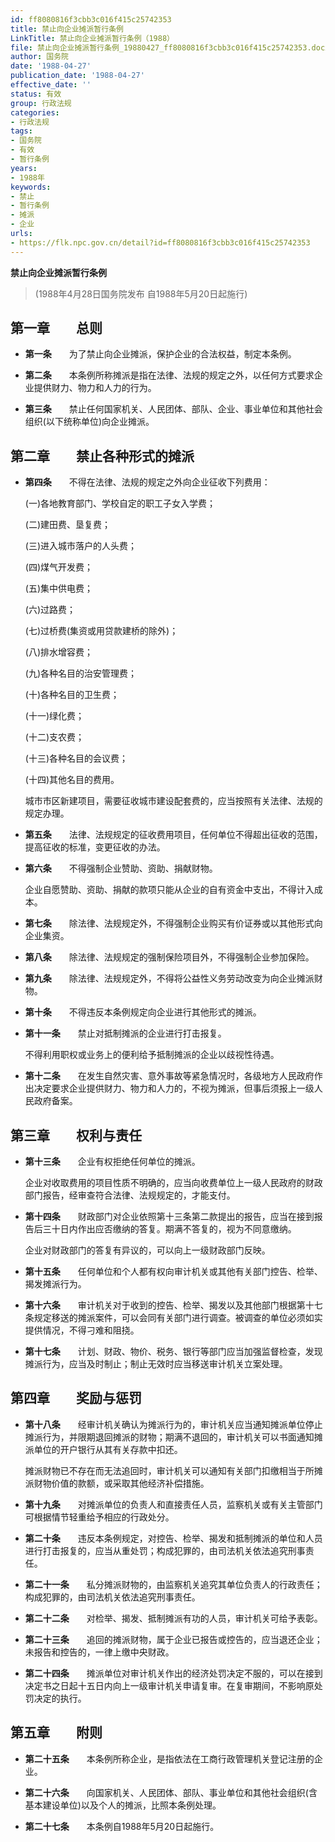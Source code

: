 ```yaml
---
id: ff8080816f3cbb3c016f415c25742353
title: 禁止向企业摊派暂行条例
LinkTitle: 禁止向企业摊派暂行条例（1988）
file: 禁止向企业摊派暂行条例_19880427_ff8080816f3cbb3c016f415c25742353.docx
author: 国务院
date: '1988-04-27'
publication_date: '1988-04-27'
effective_date: ''
status: 有效
group: 行政法规
categories:
- 行政法规
tags:
- 国务院
- 有效
- 暂行条例
years:
- 1988年
keywords:
- 禁止
- 暂行条例
- 摊派
- 企业
urls:
- https://flk.npc.gov.cn/detail?id=ff8080816f3cbb3c016f415c25742353
---
```


**禁止向企业摊派暂行条例**

> (1988年4月28日国务院发布 自1988年5月20日起施行)

## 第一章　　总则

- **第一条**　　为了禁止向企业摊派，保护企业的合法权益，制定本条例。

- **第二条**　　本条例所称摊派是指在法律、法规的规定之外，以任何方式要求企业提供财力、物力和人力的行为。

- **第三条**　　禁止任何国家机关、人民团体、部队、企业、事业单位和其他社会组织(以下统称单位)向企业摊派。

## 第二章　　禁止各种形式的摊派

- **第四条**　　不得在法律、法规的规定之外向企业征收下列费用：

  (一)各地教育部门、学校自定的职工子女入学费；

  (二)建田费、垦复费；

  (三)进入城市落户的人头费；

  (四)煤气开发费；

  (五)集中供电费；

  (六)过路费；

  (七)过桥费(集资或用贷款建桥的除外)；

  (八)排水增容费；

  (九)各种名目的治安管理费；

  (十)各种名目的卫生费；

  (十一)绿化费；

  (十二)支农费；

  (十三)各种名目的会议费；

  (十四)其他名目的费用。

  城市市区新建项目，需要征收城市建设配套费的，应当按照有关法律、法规的规定办理。

- **第五条**　　法律、法规规定的征收费用项目，任何单位不得超出征收的范围，提高征收的标准，变更征收的办法。

- **第六条**　　不得强制企业赞助、资助、捐献财物。

  企业自愿赞助、资助、捐献的款项只能从企业的自有资金中支出，不得计入成本。

- **第七条**　　除法律、法规规定外，不得强制企业购买有价证券或以其他形式向企业集资。

- **第八条**　　除法律、法规规定的强制保险项目外，不得强制企业参加保险。

- **第九条**　　除法律、法规规定外，不得将公益性义务劳动改变为向企业摊派财物。

- **第十条**　　不得违反本条例规定向企业进行其他形式的摊派。

- **第十一条**　　禁止对抵制摊派的企业进行打击报复。

  不得利用职权或业务上的便利给予抵制摊派的企业以歧视性待遇。

- **第十二条**　　在发生自然灾害、意外事故等紧急情况时，各级地方人民政府作出决定要求企业提供财力、物力和人力的，不视为摊派，但事后须报上一级人民政府备案。

## 第三章　　权利与责任

- **第十三条**　　企业有权拒绝任何单位的摊派。

  企业对收取费用的项目性质不明确的，应当向收费单位上一级人民政府的财政部门报告，经审查符合法律、法规规定的，才能支付。

- **第十四条**　　财政部门对企业依照第十三条第二款提出的报告，应当在接到报告后三十日内作出应否缴纳的答复。期满不答复的，视为不同意缴纳。

  企业对财政部门的答复有异议的，可以向上一级财政部门反映。

- **第十五条**　　任何单位和个人都有权向审计机关或其他有关部门控告、检举、揭发摊派行为。

- **第十六条**　　审计机关对于收到的控告、检举、揭发以及其他部门根据第十七条规定移送的摊派案件，可以会同有关部门进行调查。被调查的单位必须如实提供情况，不得刁难和阻挠。

- **第十七条**　　计划、财政、物价、税务、银行等部门应当加强监督检查，发现摊派行为，应当及时制止；制止无效时应当移送审计机关立案处理。

## 第四章　　奖励与惩罚

- **第十八条**　　经审计机关确认为摊派行为的，审计机关应当通知摊派单位停止摊派行为，并限期退回摊派的财物；期满不退回的，审计机关可以书面通知摊派单位的开户银行从其有关存款中扣还。

  摊派财物已不存在而无法追回时，审计机关可以通知有关部门扣缴相当于所摊派财物价值的款额，或采取其他经济补偿措施。

- **第十九条**　　对摊派单位的负责人和直接责任人员，监察机关或有关主管部门可根据情节轻重给予相应的行政处分。

- **第二十条**　　违反本条例规定，对控告、检举、揭发和抵制摊派的单位和人员进行打击报复的，应当从重处罚；构成犯罪的，由司法机关依法追究刑事责任。

- **第二十一条**　　私分摊派财物的，由监察机关追究其单位负责人的行政责任；构成犯罪的，由司法机关依法追究刑事责任。

- **第二十二条**　　对检举、揭发、抵制摊派有功的人员，审计机关可给予表彰。

- **第二十三条**　　追回的摊派财物，属于企业已报告或控告的，应当退还企业；未报告和控告的，一律上缴中央财政。

- **第二十四条**　　摊派单位对审计机关作出的经济处罚决定不服的，可以在接到决定书之日起十五日内向上一级审计机关申请复审。在复审期间，不影响原处罚决定的执行。

## 第五章　　附则

- **第二十五条**　　本条例所称企业，是指依法在工商行政管理机关登记注册的企业。

- **第二十六条**　　向国家机关、人民团体、部队、事业单位和其他社会组织(含基本建设单位)以及个人的摊派，比照本条例处理。

- **第二十七条**　　本条例自1988年5月20日起施行。
